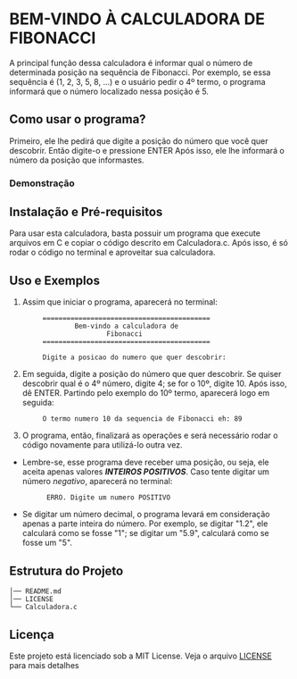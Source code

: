 # BEM-VINDO À CALCULADORA DE FIBONACCI
            
A principal função dessa calculadora é informar qual o número de determinada
posição na sequência de Fibonacci.
Por exemplo, se essa sequência é (1, 2, 3, 5, 8, ...) e o usuário pedir 
o 4º termo, o programa informará que o número localizado nessa posição é 5.

## Como usar o programa?
Primeiro, ele lhe pedirá que digite a posição do número que você quer
descobrir. Então digite-o e pressione ENTER
Após isso, ele lhe informará o número da posição que informastes.
    
### Demonstração

## Instalação e Pré-requisitos
Para usar esta calculadora, basta possuir um programa que execute
arquivos em C e copiar o código descrito em Calculadora.c. Após isso,
é só rodar o código no terminal e aproveitar sua calculadora.

## Uso e Exemplos
1. Assim que iniciar o programa, aparecerá no terminal:

            ==========================================
                    Bem-vindo a calculadora de
                            Fibonacci
            ==========================================

            Digite a posicao do numero que quer descobrir:
                                                            
1. Em seguida, digite a posição do número que quer descobrir. Se quiser 
descobrir qual é o 4º número, digite 4; se for o 10º, digite 10. 
Após isso, dê ENTER.
Partindo pelo exemplo do 10º termo, aparecerá logo em seguida:
        
            O termo numero 10 da sequencia de Fibonacci eh: 89
                                                                
1. O programa, então, finalizará as operações e será necessário rodar o
código novamente para utilizá-lo outra vez.

* Lembre-se, esse programa deve receber uma posição, ou seja, ele aceita
apenas valores ***INTEIROS POSITIVOS***. 
Caso tente digitar um número *negativo*, aparecerá no terminal:
        
            ERRO. Digite um numero POSITIVO
                                            
* Se digitar um número decimal, o programa levará em consideração apenas
a parte inteira do número. Por exemplo, se digitar "1.2", ele calculará
como se fosse "1"; se digitar um "5.9", calculará como se fosse um "5".

## Estrutura do Projeto
    │── README.md
    │── LICENSE
    └── Calculadora.c

## Licença
Este projeto está licenciado sob a MIT License. 
Veja o arquivo [LICENSE](LICENSE) para mais detalhes
